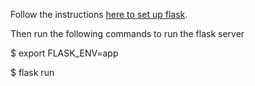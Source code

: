 Follow the instructions [here to set up flask](https://flask.palletsprojects.com/en/2.0.x/installation/).

Then run the following commands to run the flask server

$ export FLASK_ENV=app

$ flask run

